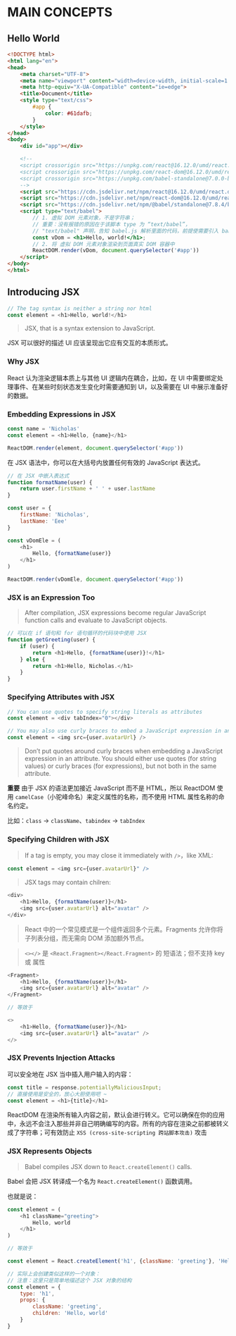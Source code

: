 # MAIN CONCEPTS

## Hello World

```html
<!DOCTYPE html>
<html lang="en">
<head>
    <meta charset="UTF-8">
    <meta name="viewport" content="width=device-width, initial-scale=1.0">
    <meta http-equiv="X-UA-Compatible" content="ie=edge">
    <title>Document</title>
    <style type="text/css">
        #app {
            color: #61dafb;
        }
    </style>
</head>
<body>
    <div id="app"></div>

    <!-- 
    <script crossorigin src="https://unpkg.com/react@16.12.0/umd/react.development.js"></script>
    <script crossorigin src="https://unpkg.com/react-dom@16.12.0/umd/react-dom.development.js"></script> 
    <script crossorigin src="https://unpkg.com/babel-standalone@7.0.0-beta.3/babel.min.js"></script>    
    -->
    <script src="https://cdn.jsdelivr.net/npm/react@16.12.0/umd/react.development.js"></script>
    <script src="https://cdn.jsdelivr.net/npm/react-dom@16.12.0/umd/react-dom.development.js"></script>
    <script src="https://cdn.jsdelivr.net/npm/@babel/standalone@7.8.4/babel.min.js"></script>
    <script type="text/babel">
        // 1. 虚拟 DOM 元素对象，不是字符串；
        // 重要：没有报错的原因在于该脚本 type 为 “text/babel”，
        // "text/babel" 声明，告知 babel.js 解析里面的代码，前提使需要引入 babel.js 文件
        const vDom = <h1>Hello, world!</h1>;
        // 2. 将 虚拟 DOM 元素对象渲染到页面真实 DOM 容器中
        ReactDOM.render(vDom, document.querySelector('#app'))
    </script>
</body>
</html>
```

## Introducing JSX

```js
// The tag syntax is neither a string nor html
const element = <h1>Hello, world!</h1>
```

> JSX, that is a syntax extension to JavaScript. 

JSX 可以很好的描述 UI 应该呈现出它应有交互的本质形式。

### Why JSX

React 认为渲染逻辑本质上与其他 UI 逻辑内在耦合，比如，在 UI 中需要绑定处理事件、在某些时刻状态发生变化时需要通知到 UI，以及需要在 UI 中展示准备好的数据。

### Embedding Expressions in JSX

```javascript
const name = 'Nicholas'
const element = <h1>Hello, {name}</h1>

ReactDOM.render(element, document.querySelector('#app'))
```

在 JSX 语法中，你可以在大括号内放置任何有效的 JavaScript 表达式。

```javascript
// 在 JSX 中嵌入表达式
function formatName(user) {
    return user.firstName + ' ' + user.lastName
}

const user = {
    firstName: 'Nicholas',
    lastName: 'Eee'
}

const vDomEle = (
    <h1>
        Hello, {formatName(user)}
    </h1>
)

ReactDOM.render(vDomEle, document.querySelector('#app'))
```

### JSX is an Expression Too

> After compilation, JSX expressions become regular JavaScript function calls and evaluate to JavaScript objects.

```javascript
// 可以在 if 语句和 for 语句循环的代码块中使用 JSX
function getGreeting(user) {
    if (user) {
        return <h1>Hello, {formatName(user)}!</h1>
    } else {
        return <h1>Hello, Nicholas.</h1>
    }
}
```

### Specifying Attributes with JSX

```javascript
// You can use quotes to specify string literals as attributes
const element = <div tabIndex="0"></div>
```

```javascript
// You may also use curly braces to embed a JavaScript expression in an attribute
const element = <img src={user.avatarUrl} />
```

> Don’t put quotes around curly braces when embedding a JavaScript expression in an attribute. You should either use quotes (for string values) or curly braces (for expressions), but not both in the same attribute.

**重要** 由于 JSX 的语法更加接近 JavaScript 而不是 HTML，所以 ReactDOM 使用 `camelCase`（小驼峰命名）来定义属性的名称，而不使用 HTML 属性名称的命名约定。

比如：`class` -> `className`、`tabindex` -> `tabIndex`

### Specifying Children with JSX

> If a tag is empty, you may close it immediately with `/>`，like XML:

```javascript
const element = <img src={user.avatarUrl}" />
```

> JSX tags may contain chilren:

```javascript
<div>
    <h1>Hello, {formatName(user)}</h1>
    <img src={user.avatarUrl} alt="avatar" />
</div>
```

> React 中的一个常见模式是一个组件返回多个元素。Fragments 允许你将子列表分组，而无需向 DOM 添加额外节点。

> `<></>` 是 `<React.Fragment></React.Fragment>` 的 短语法；但不支持 key 或 属性

```javascript
<Fragment>
    <h1>Hello, {formatName(user)}</h1>
    <img src={user.avatarUrl} alt="avatar" />
</Fragment>

// 等效于

<>
    <h1>Hello, {formatName(user)}</h1>
    <img src={user.avatarUrl} alt="avatar" />
</>
```

### JSX Prevents Injection Attacks

可以安全地在 JSX 当中插入用户输入的内容：

```javascript
const title = response.potentiallyMaliciousInput;
// 直接使用是安全的，放心大胆使用吧 ~
const element = <h1>{title}</h1>
```

ReactDOM 在渲染所有输入内容之前，默认会进行转义。它可以确保在你的应用中，永远不会注入那些并非自己明确编写的内容。所有的内容在渲染之前都被转义成了字符串；可有效防止 `XSS (cross-site-scripting 跨站脚本攻击)` 攻击

### JSX Represents Objects 

> Babel compiles JSX down to `React.createElement()` calls.

Babel 会把 JSX 转译成一个名为 `React.createElement()` 函数调用。

也就是说：

```javascript
const element = (
    <h1 className="greeting">
        Hello, world
    </h1>
)

// 等效于

const element = React.createElement('h1', {className: 'greeting'}, 'Hello, world')

// 实际上会创建类似这样的一个对象：
// 注意：这里只是简单地描述这个 JSX 对象的结构
const element = {
    type: 'h1',
    props: {
        className: 'greeting',
        children: 'Hello, world'
    }
}
```


